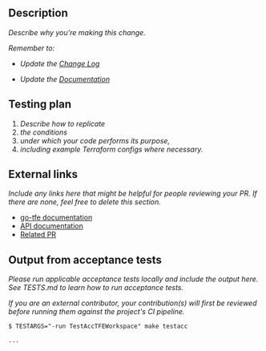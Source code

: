 ## Description

_Describe why you're making this change._

_Remember to:_

- _Update the [Change Log](https://github.com/hashicorp/terraform-provider-tfe/blob/main/CONTRIBUTING.md#updating-the-changelog)_

- _Update the [Documentation](https://github.com/hashicorp/terraform-provider-tfe/blob/main/CONTRIBUTING.md#updating-the-documentation)_

## Testing plan

1.  _Describe how to replicate_
1.  _the conditions_
1.  _under which your code performs its purpose,_
1.  _including example Terraform configs where necessary._

## External links

_Include any links here that might be helpful for people reviewing your PR. If there are none, feel free to delete this section._

- [go-tfe documentation](https://pkg.go.dev/github.com/hashicorp/go-tfe?tab=doc#xxxx)
- [API documentation](https://www.terraform.io/docs/cloud/api/xxxx.html)
- [Related PR](https://github.com/hashicorp/terraform-provider-tfe/pull/xxxx)

## Output from acceptance tests

_Please run applicable acceptance tests locally and include the output here. See TESTS.md to learn how to run acceptance tests._

_If you are an external contributor, your contribution(s) will first be reviewed before running them against the project's CI pipeline._

```
$ TESTARGS="-run TestAccTFEWorkspace" make testacc

...
```
